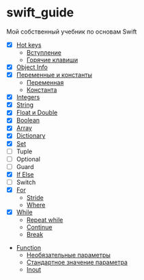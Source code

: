 # swift_guide
Мой собственный учебник по основам Swift

* [x] [Hot keys](https://github.com/riley-usagi/swift_guide/blob/master/swift_guide.playground/Pages/HotKeys.xcplaygroundpage/Contents.swift)
  * [Вступление](https://github.com/riley-usagi/swift_guide/blob/master/swift_guide.playground/Pages/HotKeys.xcplaygroundpage/Contents.swift#L5)
  * [Горячие клавиши](https://github.com/riley-usagi/swift_guide/blob/master/swift_guide.playground/Pages/HotKeys.xcplaygroundpage/Contents.swift#L5)
* [x] [Object Info](https://github.com/riley-usagi/swift_guide/blob/master/swift_guide.playground/Pages/ObjectInfo.xcplaygroundpage/Contents.swift)
* [x] [Переменные и константы](https://github.com/riley-usagi/swift_guide/blob/master/swift_guide.playground/Pages/Variables.xcplaygroundpage/Contents.swift)
  * [Переменная](https://github.com/riley-usagi/swift_guide/blob/master/swift_guide.playground/Pages/Variables.xcplaygroundpage/Contents.swift#L8)
  * [Константа](https://github.com/riley-usagi/swift_guide/blob/master/swift_guide.playground/Pages/Variables.xcplaygroundpage/Contents.swift#L17)
* [x] [Integers](https://github.com/riley-usagi/swift_guide/blob/master/swift_guide.playground/Pages/Integers.xcplaygroundpage/Contents.swift)
* [x] [String](https://github.com/riley-usagi/swift_guide/blob/master/swift_guide.playground/Pages/String.xcplaygroundpage/Contents.swift)
* [x] [Float и Double](https://github.com/riley-usagi/swift_guide/blob/master/swift_guide.playground/Pages/FloatAndDouble.xcplaygroundpage/Contents.swift)
* [x] [Boolean](https://github.com/riley-usagi/swift_guide/blob/master/swift_guide.playground/Pages/Boolean.xcplaygroundpage/Contents.swift)
* [x] [Array](https://github.com/riley-usagi/swift_guide/blob/master/swift_guide.playground/Pages/Array.xcplaygroundpage/Contents.swift)
* [x] [Dictionary](https://github.com/riley-usagi/swift_guide/blob/master/swift_guide.playground/Pages/Dictionary.xcplaygroundpage/Contents.swift)
* [x] [Set](https://github.com/riley-usagi/swift_guide/blob/master/swift_guide.playground/Pages/Set.xcplaygroundpage/Contents.swift)
* [ ] Tuple
* [ ] Optional
* [ ] Guard
* [x] [If Else](https://github.com/riley-usagi/swift_guide/blob/master/swift_guide.playground/Pages/IfElse.xcplaygroundpage/Contents.swift)
* [ ] Switch
* [x] [For](https://github.com/riley-usagi/swift_guide/blob/master/swift_guide.playground/Pages/For.xcplaygroundpage/Contents.swift)
  * [Stride](https://github.com/riley-usagi/swift_guide/blob/master/swift_guide.playground/Pages/For.xcplaygroundpage/Contents.swift#L33)
  * [Where](https://github.com/riley-usagi/swift_guide/blob/master/swift_guide.playground/Pages/For.xcplaygroundpage/Contents.swift#L54)
* [x] [While](https://github.com/riley-usagi/swift_guide/blob/master/swift_guide.playground/Pages/While.xcplaygroundpage/Contents.swift)
  * [Repeat while](https://github.com/riley-usagi/swift_guide/blob/master/swift_guide.playground/Pages/While.xcplaygroundpage/Contents.swift#L30)
  * [Continue](https://github.com/riley-usagi/swift_guide/blob/master/swift_guide.playground/Pages/While.xcplaygroundpage/Contents.swift#L50)
  * [Break](https://github.com/riley-usagi/swift_guide/blob/master/swift_guide.playground/Pages/While.xcplaygroundpage/Contents.swift#L72)
* [Function](https://github.com/riley-usagi/swift_guide/blob/master/swift_guide.playground/Pages/Functions.xcplaygroundpage/Contents.swift)
  * [Необязательные параметры](https://github.com/riley-usagi/swift_guide/blob/master/swift_guide.playground/Pages/Functions.xcplaygroundpage/Contents.swift#L45)
  * [Стандартное значение параметра](https://github.com/riley-usagi/swift_guide/blob/master/swift_guide.playground/Pages/Functions.xcplaygroundpage/Contents.swift#L68)
  * [Inout](https://github.com/riley-usagi/swift_guide/blob/master/swift_guide.playground/Pages/Functions.xcplaygroundpage/Contents.swift#L101)
